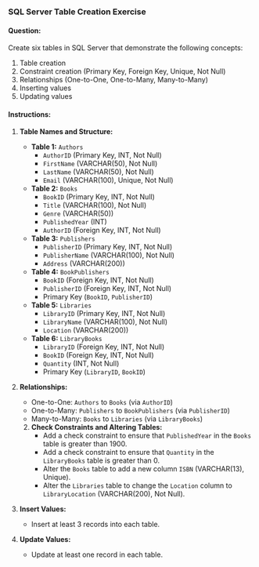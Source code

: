 ### SQL Server Table Creation Exercise

#### Question:
Create six tables in SQL Server that demonstrate the following concepts:
1. Table creation
2. Constraint creation (Primary Key, Foreign Key, Unique, Not Null)
3. Relationships (One-to-One, One-to-Many, Many-to-Many)
4. Inserting values
5. Updating values

#### Instructions:
1. **Table Names and Structure:**
    - **Table 1:** `Authors`
        - `AuthorID` (Primary Key, INT, Not Null)
        - `FirstName` (VARCHAR(50), Not Null)
        - `LastName` (VARCHAR(50), Not Null)
        - `Email` (VARCHAR(100), Unique, Not Null)
    - **Table 2:** `Books`
        - `BookID` (Primary Key, INT, Not Null)
        - `Title` (VARCHAR(100), Not Null)
        - `Genre` (VARCHAR(50))
        - `PublishedYear` (INT)
        - `AuthorID` (Foreign Key, INT, Not Null)
    - **Table 3:** `Publishers`
        - `PublisherID` (Primary Key, INT, Not Null)
        - `PublisherName` (VARCHAR(100), Not Null)
        - `Address` (VARCHAR(200))
    - **Table 4:** `BookPublishers`
        - `BookID` (Foreign Key, INT, Not Null)
        - `PublisherID` (Foreign Key, INT, Not Null)
        - Primary Key (`BookID`, `PublisherID`)
    - **Table 5:** `Libraries`
        - `LibraryID` (Primary Key, INT, Not Null)
        - `LibraryName` (VARCHAR(100), Not Null)
        - `Location` (VARCHAR(200))
    - **Table 6:** `LibraryBooks`
        - `LibraryID` (Foreign Key, INT, Not Null)
        - `BookID` (Foreign Key, INT, Not Null)
        - `Quantity` (INT, Not Null)
        - Primary Key (`LibraryID`, `BookID`)

2. **Relationships:**
    - One-to-One: `Authors` to `Books` (via `AuthorID`)
    - One-to-Many: `Publishers` to `BookPublishers` (via `PublisherID`)
    - Many-to-Many: `Books` to `Libraries` (via `LibraryBooks`)

    2. **Check Constraints and Altering Tables:**
        - Add a check constraint to ensure that `PublishedYear` in the `Books` table is greater than 1900.
        - Add a check constraint to ensure that `Quantity` in the `LibraryBooks` table is greater than 0.
        - Alter the `Books` table to add a new column `ISBN` (VARCHAR(13), Unique).
        - Alter the `Libraries` table to change the `Location` column to `LibraryLocation` (VARCHAR(200), Not Null).

3. **Insert Values:**
    - Insert at least 3 records into each table.

4. **Update Values:**
    - Update at least one record in each table.